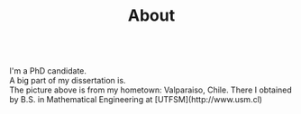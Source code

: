 ﻿---
layout: home
title: About
description: "Francisco Richter's' website"
tags: 
image:
   feature: valpo.jpg
---

<br />
I'm a PhD candidate.

<br />
A big part of my dissertation is.


<br />
The picture above is from my hometown: Valparaiso, Chile. There I obtained by B.S. in Mathematical Engineering at [UTFSM](http://www.usm.cl)




